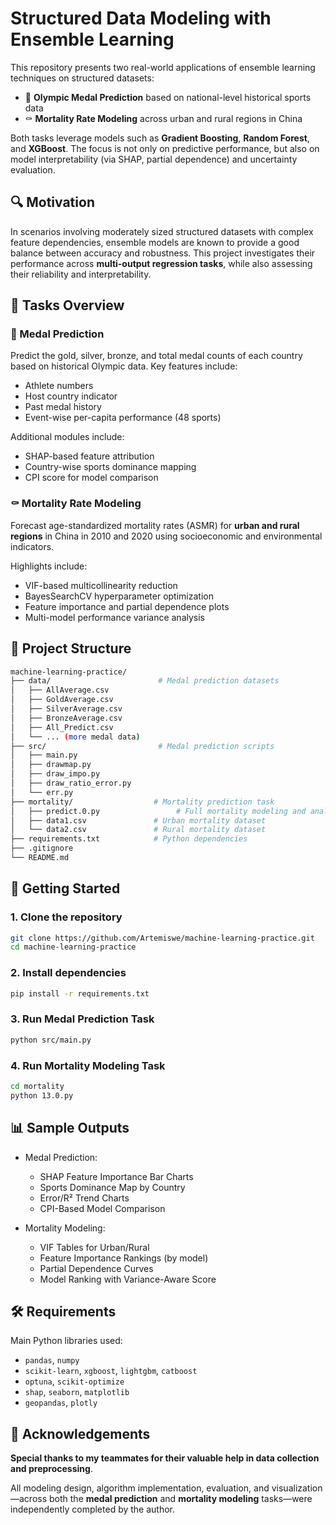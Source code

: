 
# Structured Data Modeling with Ensemble Learning

This repository presents two real-world applications of ensemble learning techniques on structured datasets:

- 🥇 **Olympic Medal Prediction** based on national-level historical sports data
- ⚰️ **Mortality Rate Modeling** across urban and rural regions in China

Both tasks leverage models such as **Gradient Boosting**, **Random Forest**, and **XGBoost**. The focus is not only on predictive performance, but also on model interpretability (via SHAP, partial dependence) and uncertainty evaluation.


## 🔍 Motivation

In scenarios involving moderately sized structured datasets with complex feature dependencies, ensemble models are known to provide a good balance between accuracy and robustness. This project investigates their performance across **multi-output regression tasks**, while also assessing their reliability and interpretability.


## 🧪 Tasks Overview

### 🥇 Medal Prediction

Predict the gold, silver, bronze, and total medal counts of each country based on historical Olympic data. Key features include:

- Athlete numbers
- Host country indicator
- Past medal history
- Event-wise per-capita performance (48 sports)

Additional modules include:

- SHAP-based feature attribution
- Country-wise sports dominance mapping
- CPI score for model comparison

### ⚰️ Mortality Rate Modeling

Forecast age-standardized mortality rates (ASMR) for **urban and rural regions** in China in 2010 and 2020 using socioeconomic and environmental indicators.

Highlights include:

- VIF-based multicollinearity reduction
- BayesSearchCV hyperparameter optimization
- Feature importance and partial dependence plots
- Multi-model performance variance analysis

## 📁 Project Structure

```bash
machine-learning-practice/
├── data/                        # Medal prediction datasets
│   ├── AllAverage.csv
│   ├── GoldAverage.csv
│   ├── SilverAverage.csv
│   ├── BronzeAverage.csv
│   ├── All_Predict.csv
│   └── ... (more medal data)
├── src/                         # Medal prediction scripts
│   ├── main.py
│   ├── drawmap.py
│   ├── draw_impo.py
│   ├── draw_ratio_error.py
│   └── err.py
├── mortality/                  # Mortality prediction task
│   ├── predict.0.py                 # Full mortality modeling and analysis pipeline
│   ├── data1.csv               # Urban mortality dataset
│   └── data2.csv               # Rural mortality dataset
├── requirements.txt            # Python dependencies
├── .gitignore
└── README.md
````



## 🚀 Getting Started

### 1. Clone the repository

```bash
git clone https://github.com/Artemiswe/machine-learning-practice.git
cd machine-learning-practice
```

### 2. Install dependencies

```bash
pip install -r requirements.txt
```

### 3. Run Medal Prediction Task

```bash
python src/main.py
```

### 4. Run Mortality Modeling Task

```bash
cd mortality
python 13.0.py
```



## 📊 Sample Outputs

* Medal Prediction:

  * SHAP Feature Importance Bar Charts
  * Sports Dominance Map by Country
  * Error/R² Trend Charts
  * CPI-Based Model Comparison

* Mortality Modeling:

  * VIF Tables for Urban/Rural
  * Feature Importance Rankings (by model)
  * Partial Dependence Curves
  * Model Ranking with Variance-Aware Score



## 🛠 Requirements

Main Python libraries used:

* `pandas`, `numpy`
* `scikit-learn`, `xgboost`, `lightgbm`, `catboost`
* `optuna`, `scikit-optimize`
* `shap`, `seaborn`, `matplotlib`
* `geopandas`, `plotly`



## 🙌 Acknowledgements

**Special thanks to my teammates for their valuable help in data collection and preprocessing**.

All modeling design, algorithm implementation, evaluation, and visualization—across both the **medal prediction** and **mortality modeling** tasks—were independently completed by the author.
